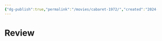 ```yaml
---
{"dg-publish":true,"permalink":"/movies/cabaret-1972/","created":"2024-02-20","updated":"2024-02-26"}
---
```



# Review
